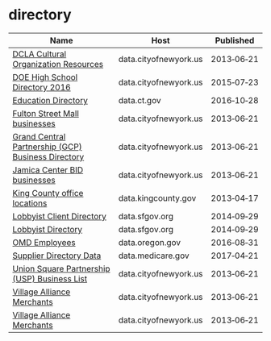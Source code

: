 # directory

Name | Host | Published
---- | ---- | ---------
[DCLA Cultural Organization Resources](../datasets/rb2h-bgai.md) | data.cityofnewyork.us | 2013&#x2011;06&#x2011;21
[DOE High School Directory 2016](../datasets/7crd-d9xh.md) | data.cityofnewyork.us | 2015&#x2011;07&#x2011;23
[Education Directory](../datasets/9k2y-kqxn.md) | data.ct.gov | 2016&#x2011;10&#x2011;28
[Fulton Street Mall businesses](../datasets/jvce-szsb.md) | data.cityofnewyork.us | 2013&#x2011;06&#x2011;21
[Grand Central Partnership (GCP) Business Directory](../datasets/k26i-s5bd.md) | data.cityofnewyork.us | 2013&#x2011;06&#x2011;21
[Jamica Center BID businesses](../datasets/x84u-rirx.md) | data.cityofnewyork.us | 2013&#x2011;06&#x2011;21
[King County office locations](../datasets/heqd-ysmv.md) | data.kingcounty.gov | 2013&#x2011;04&#x2011;17
[Lobbyist Client Directory](../datasets/u4y3-k4vs.md) | data.sfgov.org | 2014&#x2011;09&#x2011;29
[Lobbyist Directory](../datasets/exbu-si57.md) | data.sfgov.org | 2014&#x2011;09&#x2011;29
[OMD Employees](../datasets/p65y-ar9u.md) | data.oregon.gov | 2016&#x2011;08&#x2011;31
[Supplier Directory Data](../datasets/pqp8-xrjv.md) | data.medicare.gov | 2017&#x2011;04&#x2011;21
[Union Square Partnership (USP) Business List](../datasets/p6bh-gqsg.md) | data.cityofnewyork.us | 2013&#x2011;06&#x2011;21
[Village Alliance Merchants](../datasets/grbs-nm2g.md) | data.cityofnewyork.us | 2013&#x2011;06&#x2011;21
[Village Alliance Merchants](../datasets/grbs-nm2g.md) | data.cityofnewyork.us | 2013&#x2011;06&#x2011;21

